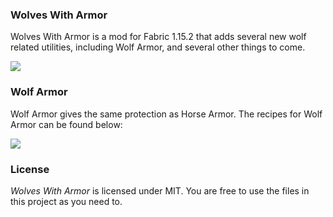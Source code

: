 ### Wolves With Armor

Wolves With Armor is a mod for Fabric 1.15.2 that adds several new wolf related utilities, including Wolf Armor, and several other things to come.

![](resources/display.png)

### Wolf Armor
Wolf Armor gives the same protection as Horse Armor.
The recipes for Wolf Armor can be found below:

![](resources/recipes.png)

### License
*Wolves With Armor* is licensed under MIT. You are free to use the files in this project as you need to.
